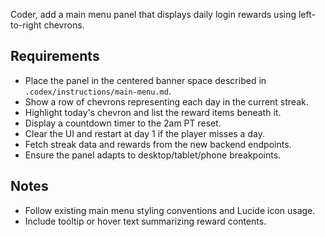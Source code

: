 Coder, add a main menu panel that displays daily login rewards using left-to-right chevrons.

## Requirements
- Place the panel in the centered banner space described in `.codex/instructions/main-menu.md`.
- Show a row of chevrons representing each day in the current streak.
- Highlight today's chevron and list the reward items beneath it.
- Display a countdown timer to the 2am PT reset.
- Clear the UI and restart at day 1 if the player misses a day.
- Fetch streak data and rewards from the new backend endpoints.
- Ensure the panel adapts to desktop/tablet/phone breakpoints.

## Notes
- Follow existing main menu styling conventions and Lucide icon usage.
- Include tooltip or hover text summarizing reward contents.
